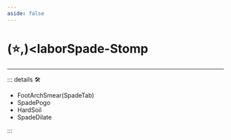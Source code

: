 ```yaml
---
aside: false
---
```

# (⭐,)<laborSpade</labor>-Stomp

---

<!-- =================================================== -->
<!-- =================================================== -->
<!-- =================================================== -->
<!-- =================================================== -->
<!-- =================================================== -->
::: details 🛠

- FootArchSmear(SpadeTab)
- SpadePogo
- HardSoil
- SpadeDilate

:::
